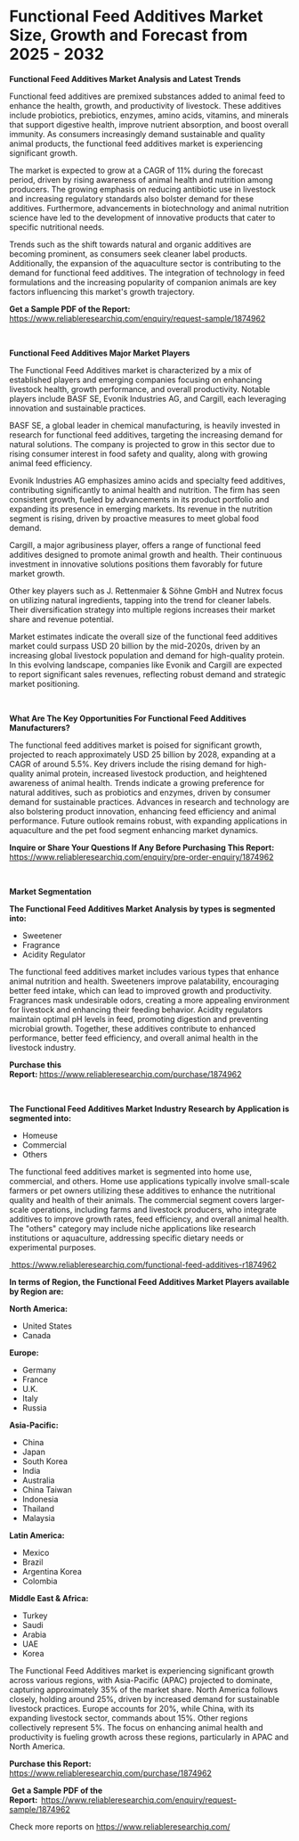 <p><h1>Functional Feed Additives Market Size, Growth and Forecast from 2025 - 2032</h1></p><p><strong>Functional Feed Additives Market Analysis and Latest Trends</strong></p>
<p><p>Functional feed additives are premixed substances added to animal feed to enhance the health, growth, and productivity of livestock. These additives include probiotics, prebiotics, enzymes, amino acids, vitamins, and minerals that support digestive health, improve nutrient absorption, and boost overall immunity. As consumers increasingly demand sustainable and quality animal products, the functional feed additives market is experiencing significant growth.</p><p>The market is expected to grow at a CAGR of 11% during the forecast period, driven by rising awareness of animal health and nutrition among producers. The growing emphasis on reducing antibiotic use in livestock and increasing regulatory standards also bolster demand for these additives. Furthermore, advancements in biotechnology and animal nutrition science have led to the development of innovative products that cater to specific nutritional needs.</p><p>Trends such as the shift towards natural and organic additives are becoming prominent, as consumers seek cleaner label products. Additionally, the expansion of the aquaculture sector is contributing to the demand for functional feed additives. The integration of technology in feed formulations and the increasing popularity of companion animals are key factors influencing this market's growth trajectory.</p></p>
<p><strong>Get a Sample PDF of the Report:&nbsp;</strong> <a href="https://www.reliableresearchiq.com/enquiry/request-sample/1874962?utm_campaign=3519&utm_medium=2&utm_source=Github&utm_content=ia&utm_term=02042025&utm_id=functional-feed-additives">https://www.reliableresearchiq.com/enquiry/request-sample/1874962</a></p>
<p>&nbsp;</p>
<p><strong>Functional Feed Additives Major Market Players</strong></p>
<p><p>The Functional Feed Additives market is characterized by a mix of established players and emerging companies focusing on enhancing livestock health, growth performance, and overall productivity. Notable players include BASF SE, Evonik Industries AG, and Cargill, each leveraging innovation and sustainable practices.</p><p>BASF SE, a global leader in chemical manufacturing, is heavily invested in research for functional feed additives, targeting the increasing demand for natural solutions. The company is projected to grow in this sector due to rising consumer interest in food safety and quality, along with growing animal feed efficiency.</p><p>Evonik Industries AG emphasizes amino acids and specialty feed additives, contributing significantly to animal health and nutrition. The firm has seen consistent growth, fueled by advancements in its product portfolio and expanding its presence in emerging markets. Its revenue in the nutrition segment is rising, driven by proactive measures to meet global food demand.</p><p>Cargill, a major agribusiness player, offers a range of functional feed additives designed to promote animal growth and health. Their continuous investment in innovative solutions positions them favorably for future market growth.</p><p>Other key players such as J. Rettenmaier & Söhne GmbH and Nutrex focus on utilizing natural ingredients, tapping into the trend for cleaner labels. Their diversification strategy into multiple regions increases their market share and revenue potential.</p><p>Market estimates indicate the overall size of the functional feed additives market could surpass USD 20 billion by the mid-2020s, driven by an increasing global livestock population and demand for high-quality protein. In this evolving landscape, companies like Evonik and Cargill are expected to report significant sales revenues, reflecting robust demand and strategic market positioning.</p></p>
<p>&nbsp;</p>
<p><strong>What Are The Key Opportunities For Functional Feed Additives Manufacturers?</strong></p>
<p><p>The functional feed additives market is poised for significant growth, projected to reach approximately USD 25 billion by 2028, expanding at a CAGR of around 5.5%. Key drivers include the rising demand for high-quality animal protein, increased livestock production, and heightened awareness of animal health. Trends indicate a growing preference for natural additives, such as probiotics and enzymes, driven by consumer demand for sustainable practices. Advances in research and technology are also bolstering product innovation, enhancing feed efficiency and animal performance. Future outlook remains robust, with expanding applications in aquaculture and the pet food segment enhancing market dynamics.</p></p>
<p><strong>Inquire or Share Your Questions If Any Before Purchasing This Report:</strong> <a href="https://www.reliableresearchiq.com/enquiry/pre-order-enquiry/1874962?utm_campaign=3519&utm_medium=2&utm_source=Github&utm_content=ia&utm_term=02042025&utm_id=functional-feed-additives">https://www.reliableresearchiq.com/enquiry/pre-order-enquiry/1874962</a></p>
<p>&nbsp;</p>
<p><strong>Market Segmentation</strong></p>
<p><strong>The Functional Feed Additives Market Analysis by types is segmented into:</strong></p>
<p><ul><li>Sweetener</li><li>Fragrance</li><li>Acidity Regulator</li></ul></p>
<p><p>The functional feed additives market includes various types that enhance animal nutrition and health. Sweeteners improve palatability, encouraging better feed intake, which can lead to improved growth and productivity. Fragrances mask undesirable odors, creating a more appealing environment for livestock and enhancing their feeding behavior. Acidity regulators maintain optimal pH levels in feed, promoting digestion and preventing microbial growth. Together, these additives contribute to enhanced performance, better feed efficiency, and overall animal health in the livestock industry.</p></p>
<p><strong>Purchase this Report:&nbsp;</strong><a href="https://www.reliableresearchiq.com/purchase/1874962?utm_campaign=3519&utm_medium=2&utm_source=Github&utm_content=ia&utm_term=02042025&utm_id=functional-feed-additives">https://www.reliableresearchiq.com/purchase/1874962</a></p>
<p>&nbsp;</p>
<p><strong>The Functional Feed Additives Market Industry Research by Application is segmented into:</strong></p>
<p><ul><li>Homeuse</li><li>Commercial</li><li>Others</li></ul></p>
<p><p>The functional feed additives market is segmented into home use, commercial, and others. Home use applications typically involve small-scale farmers or pet owners utilizing these additives to enhance the nutritional quality and health of their animals. The commercial segment covers larger-scale operations, including farms and livestock producers, who integrate additives to improve growth rates, feed efficiency, and overall animal health. The "others" category may include niche applications like research institutions or aquaculture, addressing specific dietary needs or experimental purposes.</p></p>
<p><a href="https://www.reliableresearchiq.com/functional-feed-additives-r1874962?utm_campaign=3519&utm_medium=2&utm_source=Github&utm_content=ia&utm_term=02042025&utm_id=functional-feed-additives">&nbsp;https://www.reliableresearchiq.com/functional-feed-additives-r1874962</a></p>
<p><strong>In terms of Region, the Functional Feed Additives Market Players available by Region are:</strong></p>
<p>
    <p> <strong> North America: </strong>
        <ul>
            <li>United States</li>
            <li>Canada</li>
        </ul>
        </p> 
    <p> <strong> Europe: </strong>
        <ul>
            <li>Germany</li>
            <li>France</li>
            <li>U.K.</li>
            <li>Italy</li>
            <li>Russia</li>
        </ul>
        </p> 
    <p> <strong> Asia-Pacific: </strong>
        <ul>
            <li>China</li>
            <li>Japan</li>
            <li>South Korea</li>
            <li>India</li>
            <li>Australia</li>
            <li>China Taiwan</li>
            <li>Indonesia</li>
            <li>Thailand</li>
            <li>Malaysia</li>
        </ul>
        </p> 
    <p> <strong> Latin America: </strong>
        <ul>
            <li>Mexico</li>
            <li>Brazil</li>
            <li>Argentina Korea</li>
            <li>Colombia</li>
        </ul>
        </p> 
    <p> <strong> Middle East & Africa: </strong>
        <ul>
            <li>Turkey</li>
            <li>Saudi</li>
            <li>Arabia</li>
            <li>UAE</li>
            <li>Korea</li>
        </ul>
    </p>
    </p>
<p><p>The Functional Feed Additives market is experiencing significant growth across various regions, with Asia-Pacific (APAC) projected to dominate, capturing approximately 35% of the market share. North America follows closely, holding around 25%, driven by increased demand for sustainable livestock practices. Europe accounts for 20%, while China, with its expanding livestock sector, commands about 15%. Other regions collectively represent 5%. The focus on enhancing animal health and productivity is fueling growth across these regions, particularly in APAC and North America.</p></p>
<p><strong>Purchase this Report: </strong><a href="https://www.reliableresearchiq.com/purchase/1874962?utm_campaign=3519&utm_medium=2&utm_source=Github&utm_content=ia&utm_term=02042025&utm_id=functional-feed-additives">https://www.reliableresearchiq.com/purchase/1874962</a></p>
<p>&nbsp;<strong>Get a Sample PDF of the Report:&nbsp;&nbsp;</strong><a href="https://www.reliableresearchiq.com/enquiry/request-sample/1874962?utm_campaign=3519&utm_medium=2&utm_source=Github&utm_content=ia&utm_term=02042025&utm_id=functional-feed-additives">https://www.reliableresearchiq.com/enquiry/request-sample/1874962</a></p>
<p><strong></strong></p>
<p>Check more reports on <a href="https://www.reliableresearchiq.com/?utm_campaign=3519&utm_medium=2&utm_source=Github&utm_content=ia&utm_term=02042025&utm_id=functional-feed-additives">https://www.reliableresearchiq.com/</a></p>